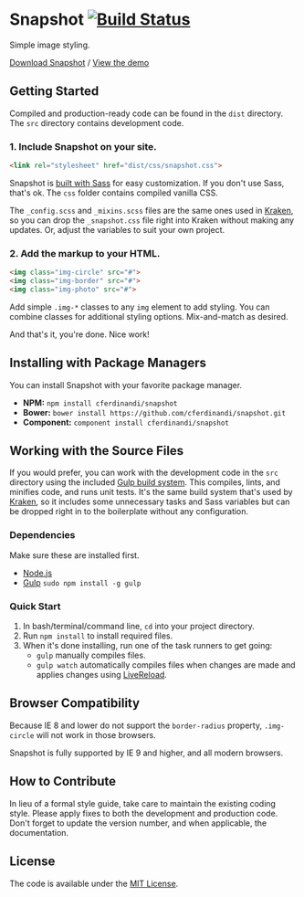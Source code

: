 # Snapshot [![Build Status](https://travis-ci.org/cferdinandi/snapshot.svg)](https://travis-ci.org/cferdinandi/snapshot)
Simple image styling.

[Download Snapshot](https://github.com/cferdinandi/snapshot/archive/master.zip) / [View the demo](http://cferdinandi.github.io/snapshot/)



## Getting Started

Compiled and production-ready code can be found in the `dist` directory. The `src` directory contains development code.

### 1. Include Snapshot on your site.

```html
<link rel="stylesheet" href="dist/css/snapshot.css">
```

Snapshot is [built with Sass](http://sass-lang.com/) for easy customization. If you don't use Sass, that's ok. The `css` folder contains compiled vanilla CSS.

The `_config.scss` and `_mixins.scss` files are the same ones used in [Kraken](http://cferdinandi.github.io/kraken/), so you can drop the `_snapshot.css` file right into Kraken without making any updates. Or, adjust the variables to suit your own project.

### 2. Add the markup to your HTML.

```html
<img class="img-circle" src="#">
<img class="img-border" src="#">
<img class="img-photo" src="#">
```

Add simple `.img-*` classes to any `img` element to add styling. You can combine classes for additional styling options. Mix-and-match as desired.

And that's it, you're done. Nice work!



## Installing with Package Managers

You can install Snapshot with your favorite package manager.

* **NPM:** `npm install cferdinandi/snapshot`
* **Bower:** `bower install https://github.com/cferdinandi/snapshot.git`
* **Component:** `component install cferdinandi/snapshot`



## Working with the Source Files

If you would prefer, you can work with the development code in the `src` directory using the included [Gulp build system](http://gulpjs.com/). This compiles, lints, and minifies code, and runs unit tests. It's the same build system that's used by [Kraken](http://cferdinandi.github.io/kraken/), so it includes some unnecessary tasks and Sass variables but can be dropped right in to the boilerplate without any configuration.

### Dependencies
Make sure these are installed first.

* [Node.js](http://nodejs.org)
* [Gulp](http://gulpjs.com) `sudo npm install -g gulp`

### Quick Start

1. In bash/terminal/command line, `cd` into your project directory.
2. Run `npm install` to install required files.
3. When it's done installing, run one of the task runners to get going:
	* `gulp` manually compiles files.
	* `gulp watch` automatically compiles files when changes are made and applies changes using [LiveReload](http://livereload.com/).



## Browser Compatibility

Because IE 8 and lower do not support the `border-radius` property, `.img-circle` will not work in those browsers.

Snapshot is fully supported by IE 9 and higher, and all modern browsers.



## How to Contribute

In lieu of a formal style guide, take care to maintain the existing coding style. Please apply fixes to both the development and production code. Don't forget to update the version number, and when applicable, the documentation.



## License

The code is available under the [MIT License](LICENSE.md).
